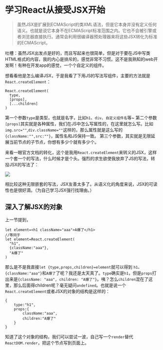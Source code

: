 # 学习React从接受JSX开始

>虽然JSX是扩展到ECMAScript的类XML语法，但是它本身并没有定义任何语义。也就是说它本身不在ECMAScript标准范围之内。它也不会被引擎或者浏览器直接执行。通常会利用很编译器预处理器来将这些JSX转化为标准的ECMAScript。

吐槽：虽然JSX出发点是好的，而且写起来也很简单，但是对于要在JS中写类HTML格式的内容，我的内心是排斥的，感觉非常不习惯。这不是我熟知的web开发啊！有种在开发app的感觉，一个个自定义的组件。

想看看他是怎么编译JSX，于是我看了下用JS的写法写组件，主要的方法就是`React.createElement`：
```
React.createElement(
  type,
  [props],
  [...children]
)
```
第一个参数`type`是类型，也就是名字，比如`h1`、`div`、`自定义组件名`等~
第二个参数`[props]`其实就是各种属性，我们在JS中怎么写属性的，在这里就怎么写。比如`img.src=""`,`div.className=""`这样的，那么属性就是这么写的`{className:"",src:""}`，属性名和JS保持一致。
第三个参数，其实就是无限延展当前节点的子节点，你想有多少个就有多少个。

来看一眼官方文档的转化，这个是我用`React.createElement`来转义的JSX，这样一个套一个的写法，什么时候才是个头。强烈的求生欲使我放弃了JS的写法，转投JSX的写法了：

![](https://user-gold-cdn.xitu.io/2018/9/3/1659e8e5f2d0f95c?w=1859&h=709&f=png&s=57247)

相比较这种无限嵌套的写法，JSX友善太多了。从语义化的角度来说，JSX的可读性也是很好滴。（为自己学习JSX强行找理由。）

## 深入了解JSX的对象

上一节提到，

```
let element=<h1 className="aaa">A爆了</h1>
//等同于
let element=React.createElement(
  "h1",
  {className:"aaa"},
  "A爆了"
)
```

那么是不是我直接`let {type,props,children}=element`就可以得到 `h1`、`{className:"aaa"}`和`A爆了`了呢？我还是太天真了。`type`确实是`h1`，但是`props`打出来是`{className: "aaa", children: "A爆了"}`。咦？怎么`children`混在了这里，那么后面得children呢？毫无疑问`undefined`。也就是说一个`React.createElement`或者JSX的对象的结构是这样的：

```
{
    type:"h1",
    props:{
        className:"aaa",
        children:"A爆了"
    }
}
```

知道了这个对象的结构，我们可以尝试一波，自己写一个`render`替代`ReactDOM.render`，把这个节点写到页面上。

